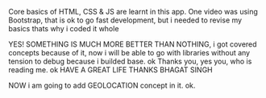 Core basics of HTML, CSS & JS are learnt in this app.
One video was using Bootstrap, that is ok to go fast development, but i needed to revise my basics thats why i coded it whole

YES! SOMETHING IS MUCH MORE BETTER THAN NOTHING, i got covered concepts because of it, now i will be able to go with libraries without any tension to debug because i builded base.
ok 
Thanks you, yes you, who is reading me.
ok 
HAVE A GREAT LIFE
THANKS
BHAGAT SINGH

NOW i am going to add GEOLOCATION concept in it. ok.
